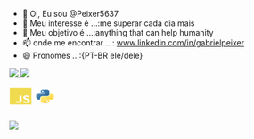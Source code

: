 - 👋 Oi, Eu sou @Peixer5637
- 👀 Meu interesse é ...:me superar cada dia mais
- 💞️ Meu objetivo é ...:anything that can help humanity
- 📫 onde me encontrar ...: www.linkedin.com/in/gabrielpeixer
- 😄 Pronomes ...:{PT-BR ele/dele}

<div>
  <a href="https://github.com/Peixer5637">
    <img height="150em" src="https://github-readme-stats.vercel.app/api?username=Peixer5637&show_icons=true&theme=dracula&include_all_commits=true&count_private=true"/>
    <img height="150em" src="https://github-readme-stats.vercel.app/api/top-langs/?username=Peixer5637&layout=compact&langs_count=16&theme=dracula"/>
  </a>
</div>

<div style="display: inline_block"><br>
  <img align="center" alt="Peixer-Js" height="30" width="40" src="https://raw.githubusercontent.com/devicons/devicon/master/icons/javascript/javascript-plain.svg">
  <img align="center" alt="Peixer-Python" height="30" width="40" src="https://raw.githubusercontent.com/devicons/devicon/master/icons/python/python-original.svg">
</div>

##

<div>    
  <a href="https://www.linkedin.com/in/gabrielpeixer/" target="_blank">
    <img src="https://img.shields.io/badge/-LinkedIn-%230077B5?style=for-the-badge&logo=linkedin&logoColor=white" target="_blank">
  </a>
</div>
